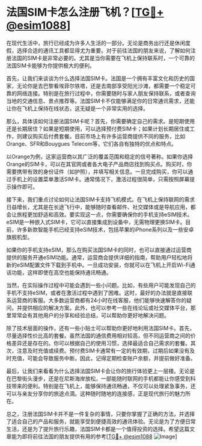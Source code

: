 # 法国SIM卡怎么注册飞机？[[TG💪+ @esim1088](https://t.me/s/esim1088)]

在现代生活中，旅行已经成为许多人生活的一部分。无论是商务出行还是休闲度假，选择合适的通讯工具都显得尤为重要。对于前往法国的朋友来说，了解如何注册法国的SIM卡是非常必要的。尤其是当你需要在飞机上保持联系时，一个可靠的法国SIM卡能够为你提供极大的便利。

首先，让我们来谈谈为什么选择法国SIM卡。法国是一个拥有丰富文化和历史的国家，无论你是去巴黎看埃菲尔铁塔，还是去南部享受阳光沙滩，都需要一个稳定可靠的网络连接。特别是在旅行过程中，你需要随时与家人朋友保持联系，或者查询当地的交通信息、景点推荐等。法国SIM卡不仅能够满足你的日常通讯需求，还能让你在飞机上保持在线状态，这无疑是一个非常实用的选择。

那么，具体该如何注册法国SIM卡呢？首先，你需要确定自己的需求。是短期使用还是长期居住？如果是短期使用，可以选择预付费SIM卡；如果计划长期居住或工作，则建议购买后付费套餐。目前市场上有许多运营商提供不同的服务，比如Orange、SFR和Bouygues Telecom等，它们各自有独特的优点和特点。

以Orange为例，这家运营商以其广泛的覆盖范围和稳定的信号著称。如果你选择Orange的SIM卡，可以在其官网或者各大电子产品商店找到购买点。购买时，你需要携带有效的身份证件（如护照），并填写相关信息。一旦完成购买，你可以通过手机上的设置菜单激活SIM卡。通常情况下，激活过程很简单，只需按照屏幕提示操作即可。

接下来，我们重点讨论如何让法国SIM卡支持飞机模式。在飞机上保持联网的需求日益增长，尤其是在长途飞行中，能够随时查看邮件、社交媒体或是导航应用，都会让旅程更加舒适和高效。要实现这一点，你需要确保你的手机支持eSIM技术。eSIM是一种嵌入式SIM卡，它可以直接集成到设备中，无需物理更换SIM卡。目前，许多新款智能手机已经支持eSIM技术，包括苹果的iPhone系列以及一些安卓旗舰机型。

如果你的手机支持eSIM，那么在购买法国SIM卡的同时，也可以直接通过运营商提供的服务开通eSIM功能。通常，运营商会提供详细的指南，帮助用户轻松地将新的eSIM配置文件下载到手机中。一旦成功安装，你就可以在飞机上开启Wi-Fi通话功能，这样即使在高空也能保持通讯畅通。

当然，在实际操作过程中可能会遇到一些小问题。比如，有些用户可能发现自己的手机不支持eSIM，或者在激活过程中遇到了困难。这时，最好的办法就是直接联系运营商的客服。大多数运营商都有24小时在线客服，他们能够快速解答你的疑问，并提供相应的解决方案。此外，也可以参考一些在线论坛或社交媒体平台，那里常常会有其他用户的分享和经验总结，可以帮助你更好地解决问题。

除了技术层面的操作，还有一些小贴士可以帮助你更好地利用法国SIM卡。首先，尽量选择性价比高的套餐。虽然法国的通信费用相对较高，但不同运营商之间的价格差异还是存在的。你可以根据自己的使用习惯，选择最适合自己需求的套餐。其次，注意及时充值或续费。预付费SIM卡通常有一定的有效期，过期后如果没有及时充值，可能会导致服务中断。因此，记得定期检查账户余额，并提前做好准备。

最后，让我们来看看为什么选择法国SIM卡会让你的旅行体验更上一层楼。无论是在巴黎街头漫步，还是在尼斯海岸放松，一部能随时联网的手机都能让你感受到科技带来的便利。特别是在飞机上，能够保持通讯畅通，不仅可以处理紧急事务，还可以与亲友分享你的旅途点滴。这种随时随地的连接感，正是现代旅行的魅力所在。

总之，注册法国SIM卡并不是一件复杂的事情，只要你掌握了正确的方法，并选择了适合自己的产品和服务，就能享受到便捷高效的通讯体验。无论是为了方便日常生活，还是为了提升旅行乐趣，法国SIM卡都是一个值得投资的选择。希望这篇文章能为即将前往法国的朋友提供有用的参考[[TG💪+ @esim1088](https://t.me/s/esim1088) ![Image](https://i.postimg.cc/4NQfJmqS/Snipaste-2025-05-13-00-14-12.png)]
